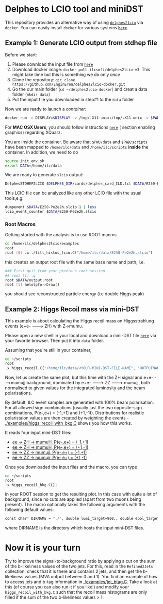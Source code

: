 # Delphes to LCIO tool and miniDST 

This repository provides an alternative way of using [`delphes2lcio`](https://github.com/iLCSoft/LCIO/tree/master/examples/cpp/delphes2lcio) via `docker`. You can easily install `docker` for various systems [`here`](https://docs.docker.com/get-docker/).


## Example 1: Generate LCIO output from stdhep file

Before we start: 

1. Please download the input file from [`here`](https://syncandshare.desy.de/index.php/s/63j6EDZH6e9Ec8w)
2. Download docker image: `docker pull ilcsoft/delphes2lcio-v3`. This might take time but this is something we do only *once*
3. Clone the repository: `git clone https://github.com/EnginEren/delphes2lcio-docker.git`
4. Go the our main folder (`cd ~/delphes2lcio-docker`) and creat a data folder (`mkdir data`)
5. Put the input file you downloaded in step#1 to the `data` folder 

Now we are ready to launch a *container*:

```bash
docker run -e DISPLAY=$DISPLAY -v /tmp/.X11-unix:/tmp/.X11-unix -v $PWD/data:/home/ilc/data -v $PWD/scripts:/home/ilc/scripts --rm -it --user $(id -u) ilcsoft/delphes2lcio-v3 bash
```
For **MAC OSX Users**, you should follow instructions [`here`](https://hub.docker.com/r/rootproject/root) ( section enabling graphics) regarding XQuarz. 

You are inside the container. Be aware that `$PWD/data` and `$PWD/scripts` have been mapped to `/home/ilc/data` and `/home/ilc/scripts` **inside** the container. In addition, we need to do 

```bash
source init_env.sh 
export DATA=/home/ilc/data
```

We are ready to generate `slcio` output:

```bash
DelphesSTDHEP2LCIO $DELPHES_DIR/cards/delphes_card_ILD.tcl $DATA/E250-Pe2e2h.slcio $DATA/E250-TDR_ws.Pe2e2h.Gwhizard-1_95.eR.pL.I106480.001.stdhep
```

This LCIO file can be analyzed like any other LCIO file with the usual tools,e.g.

```bash
dumpevent $DATA/E250-Pe2e2h.slcio 1 | less
lcio_event_counter $DATA/E250-Pe2e2h.slcio
```
### Root Macros
Getting started with the analysis is to use ROOT macros

```bash
cd /home/ilc/delphes2lcio/examples
root
root [0] .x ./fill_histos_lcio.C("/home/ilc/data/E250-Pe2e2h.slcio")
```
this creates an output root file with the same base name and path, i.e.

```bash
### First quit from your previous root session 
## root [1] .q
root $DATA/output.root 
root [1] hetotpfo->Draw()
```
you should see reconstructed particle energy (i.e double Higgs peak)


## Example 2: Higgs Recoil mass via mini-DST

This example is about calculating the Higgs recoil mass on Higgsstrahlung events (e+e- ---> ZH) with Z->mumu. 

Please open a new shell in your local and download a mini-DST file [`here`](https://desycloud.desy.de/index.php/s/5LmrjGWqziQfMe7) via your favorite browser. Then put it into `data` folder. 

Assuming that you're still in your container,
```bash
cd ~/scripts
root
.x higgs_recoil.C("/home/ilc/data/<YOUR-MINI-DST-FILE-NAME", "OUTPUTNAME")
```

Now, let us create the same plot, but this time with the ZH signal and e+e- --->mumujj background, dominated by e+e- ---> ZZ ---> mumujj, both normalised to given values for the integrated luminosity and the beam polarisations.

By default, ILC event samples are generated with 100% beam polarisation. For
all allowed sign combinations (usually just the two opposite-sign combinations, P(e-,e+) = (-1,+1) and (+1,-1)).
Distributions for realistic polaristaion values are then created by weighting the events - [./examples/higgs_recoil_with_bkg.C](./examples/higgs_recoil_with_bkg.C) shows you how this works.

It reads four input mini-DST files:

* [ee -> ZH -> mumuH, P(e-,e+) = (-1,+1)](https://desycloud.desy.de/index.php/s/5LmrjGWqziQfMe7)
* [ee -> ZH -> mumuH, P(e-,e+) = (+1,-1)](https://desycloud.desy.de/index.php/s/3ZqPcGPELggW4bP)
* [ee -> ZZ -> mumujj, P(e-,e+) = (-1,+1)](https://desycloud.desy.de/index.php/s/9gKznqtSGcBKBWY)
* [ee -> ZZ -> mumujj, P(e-,e+) = (+1,-1)](https://desycloud.desy.de/index.php/s/3i3tj3adfMPfPaC)

Once you downloaded the input files and the macro, you can type 
```bash
cd ~/scripts
root
.x higgs_recoil_bkg.C();
```
in your ROOT session to get the resulting plot.
In this case with quite a lot of background, since no cuts are applied (apart from two muons being present).
The macro optionally takes the following arguments with the following default values:

```bash
const char* DIRNAME = "./", double lumi_target=900., double epol_target=-0.8, double ppol_target=+0.3, TString outname = "recoil_plot"
```

where DIRNAME is the directory which hosts the input mini-DST files.

# Now it is your turn
Try to improve the signal-to-background ratio by applying a cut on the sum of the b-likeliness values of the two jets.
For this, read in the ```Refined2Jets``` collection, check that it is there and contains 2 jets, and then get the b-likeliness values (MVA output between 0 and 1).
You find an example of how to access jets and b-tag information in [./examples/jet_btag.C](./examples/jet_btag.C).
Take a look at this (of course you can also run it if you like!) and modify your ```higgs_recoil_with_bkg.C``` such that the recoil mass histograms are only filled if the sum of the two b-likeliness values > 1.
